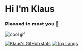# Hi I'm Klaus
### Pleased to meet you 👋
![cool gif](https://media.giphy.com/media/1BURfsUHbv4eQ/giphy.gif)

[![Klaus's GitHub stats](https://github-readme-stats.vercel.app/api?username=KlausSeer&show_icons=true&theme=vue&hide=stars)](https://github.com/KlausSeer/github-readme-stats)
[![Top Langs](https://github-readme-stats.vercel.app/api/top-langs/?username=KlausSeer&layout=compact)](https://github.com/KlausSeer/github-readme-stats)
